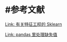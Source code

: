 

# #参考文献

[Link: 有关特征工程的 Sklearn](https://scikit-learn.org/stable/modules/preprocessing.html)

[Link: pandas 里处理缺失值](https://pandas.pydata.org/pandas-docs/stable/user_guide/missing_data.html)



